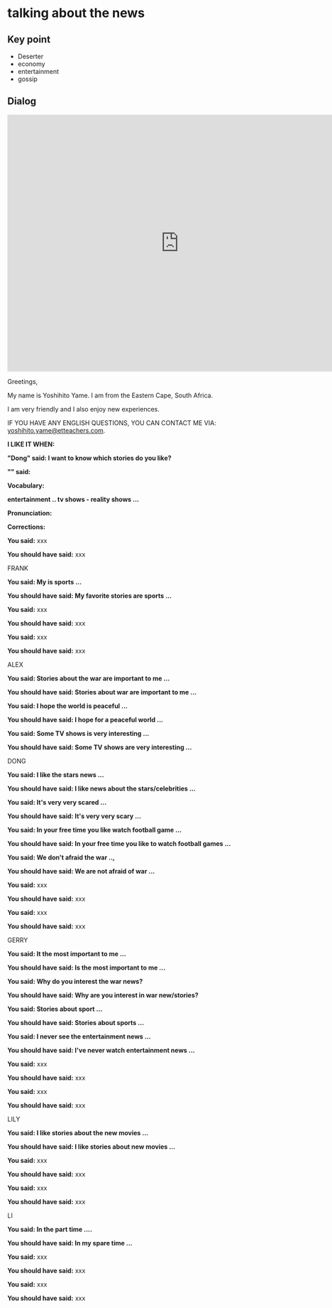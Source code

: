 # talking about the news

## Key point

- Deserter
- economy
- entertainment
- gossip

## Dialog

<iframe name="easyXDM_default5364_provider" id="easyXDM_default5364_provider" src="https://cns.ef-cdn.com/Juno/EvcContent/94/26/Talking_about_the_news_elem/index.html?api_v=0.0.13&amp;accessKey=844c0fba-9eb9-49d0-84aa-31ecd3171065&amp;attendanceToken=46c09b71-5e22-41c1-93c3-aa846e1395a9&amp;xdm_e=https%3A%2F%2Fevc.ef.com.cn&amp;xdm_c=default5364&amp;xdm_p=1" frameborder="0" style="box-sizing: border-box; width: 770.656px; height: 578px;"></iframe>

Greetings,

 

My name is Yoshihito Yame. I am from the Eastern Cape, South Africa.

 

I am very friendly and I also enjoy new experiences.

 

IF YOU HAVE ANY ENGLISH QUESTIONS, YOU CAN CONTACT ME VIA: [yoshihito.yame@etteachers.com](mailto:yoshihito.yame@etteachers.com).

 

**I LIKE IT WHEN:**

 

**"Dong" said: I want to know which stories do you like?**

 

**"" said:**

 

**Vocabulary:**



**entertainment .. tv shows - reality shows ...**

 

**Pronunciation:**

 

**Corrections:**

 

**You said:** xxx

 

**You should have said:** xxx



FRANK



**You said: My is sports  ...**

 

**You should have said: My favorite stories are sports ...**



**You said:** xxx

 

**You should have said:** xxx



**You said:** xxx

 

**You should have said:** xxx



ALEX



**You said: Stories about the war are important to me ...**

 

**You should have said: Stories about war are important to me ...**



**You said: I hope the world is peaceful ...**

 

**You should have said: I hope for a peaceful world ...**



**You said: Some  TV shows is very interesting ...**

 

**You should have said: Some TV shows are very interesting ...**



DONG



**You said: I like the stars news ...**

 

**You should have said: I like news about the stars/celebrities ...**



**You said: It's very very scared ...**

 

**You should have said: It's very very scary ...**



**You said: In your free time you like watch football game ...**

 

**You should have said: In your free time you like to watch football games ...**



**You said: We don't afraid the war ..,**

 

**You should have said: We are not afraid of war ...**



**You said:** xxx

 

**You should have said:** xxx



**You said:** xxx

 

**You should have said:** xxx



GERRY



**You said: It the most important to me ...**

 

**You should have said: Is the most important to me ...**



**You said: Why do you interest the war news?**

 

**You should have said: Why are you interest in war new/stories?**



**You said: Stories about sport ...**

 

**You should have said: Stories about sports ...**



**You said: I never see the entertainment news ...**

 

**You should have said: I've never watch entertainment news ...**



**You said:** xxx

 

**You should have said:** xxx



**You said:** xxx

 

**You should have said:** xxx



LILY



**You said: I like stories about the new movies ...**

 

**You should have said: I like stories about new movies ...**



**You said:** xxx

 

**You should have said:** xxx



**You said:** xxx

 

**You should have said:** xxx



LI



**You said: In the part time ....**

 

**You should have said: In my spare time ...**



**You said:** xxx

 

**You should have said:** xxx



**You said:** xxx

 

**You should have said:** xxx















